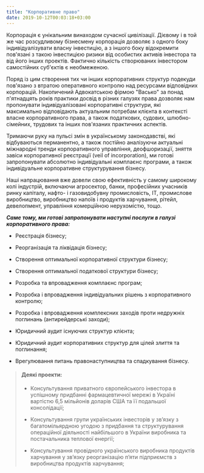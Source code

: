 ```yaml
---
title: "Корпоративне право"
date: 2019-10-12T00:03:18+03:00
---
```


Корпорація є унікальним винаходом сучасної цивілізації. Дієвому і в той же час розсудливому бізнесмену корпорація дозволяє з одного боку індивідуалізувати власну інвестицію, а з іншого боку відокремити пов'язані з такою інвестицією ризики від особистих активів інвестора та від його інших проектів. Фактично кількість створюваних інвестором самостійних суб'єктів є необмеженою.

Поряд із цим створення тих чи інших корпоративних структур подекуди пов'язано з втратою оперативного контролю над ресурсами відповідних корпорацій. Накопичений Адвокатською фірмою "Васько" за понад п'ятнадцять років практики досвід в різних галузях права дозволяє нам пропонувати індивідуалізовані корпоративні структури, які максимально відповідають актуальним потребам клієнта в контексті власне корпоративного права, а також податкових, судових, шлюбно-сімейних, трудових та інших пов'язаних практичних аспектів.

Тримаючи руку на пульсі змін в українському законодавстві, які відбуваються перманентно, а також постійно аналізуючи актуальні міжнародні тренди корпоративного управління, деофшоризації, зняття завіси корпоративної реєстрації (veil of incorporation), ми готові запропонувати абсолютно індивідуальні комплаєнс програми, а також індивідуальне корпоративне структурування бізнесу.

Наші напрацювання вже довели свою ефективність у самому широкому колі індустрій, включаючи агросектор, банки, професійних учасників ринку капіталу, нафто- і газовидобувну промисловість, ІТ, промислове виробництво, виробництво напоїв і продуктів харчування, рітейл, девелопмент, управління комерційною нерухомістю, тощо.

***Саме тому, ми готові запропонувати наступні послуги в галузі корпоративного права:***

- Реєстрація бізнесу;

- Реорганізація та ліквідація бізнесу;

- Створення оптимальної корпоративної структури бізнесу;

- Створення оптимальної податкової структури бізнесу;

- Розробка та впровадження комплаєнс програм;

- Розробка і впровадження індивідуальних рішень з корпоративного контролю;

- Розробка і впровадження комплексних заходів проти недружніх поглинань (антирейдерські заходи);

- Юридичний аудит існуючих структур клієнта;

- Юридичний аудит корпоративних структур для цілей злиття та поглинання;

- Врегулювання питань правонаступництва та спадкування бізнесу.

> #### Деякі проекти:
>
> - Консультування приватного європейського інвестора в успішному придбанні фармацевтичної мережі в Україні вартістю 6,5 мільйонів доларів США та її подальшої консолідації;
>
> - Консультування групи українських інвесторів у зв’язку з багатомільярдною угодою з придбання та структурування операційної діяльності найбільшого в України виробника та постачальника теплової енергії;
>
> - Консультування провідного українського виробника продуктів харчування у зв’язку реорганізацію п’яти підприємств з виробництва продуктів харчування;
